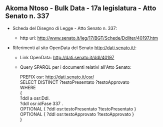 ## Akoma Ntoso - Bulk Data - 17a legislatura - Atto Senato n. 337 ##

* Scheda del Disegno di Legge - Atto Senato n. 337:
	* http url: http://www.senato.it/leg/17/BGT/Schede/Ddliter/40197.htm

* Riferimenti al sito OpenData del Senato http://dati.senato.it/:
	* Link OpenData: http://dati.senato.it/ddl/40197
	* Query SPARQL per i documenti relativi all'Atto Senato:

        PREFIX osr: <http://dati.senato.it/osr/>  
		SELECT DISTINCT ?testoPresentato ?testoApprovato  
		WHERE  
		{  
		    ?ddl a osr:Ddl.  
		    ?ddl osr:idFase 337 .  
		    OPTIONAL { ?ddl osr:testoPresentato ?testoPresentato }  
		    OPTIONAL { ?ddl osr:testoApprovato ?testoApprovato }  
		}
		